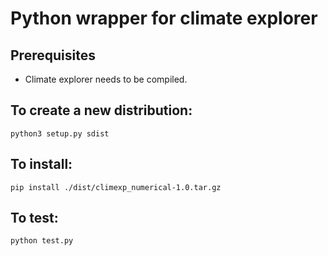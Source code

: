 # Python wrapper for climate explorer

## Prerequisites

* Climate explorer needs to be compiled.

## To create a new distribution:

```
python3 setup.py sdist
```

## To install:

```
pip install ./dist/climexp_numerical-1.0.tar.gz
```

## To test:

```
python test.py
```